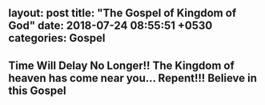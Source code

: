 layout: post
title:  "The Gospel of Kingdom of God"
date:   2018-07-24 08:55:51 +0530
categories: Gospel
---

## Time Will Delay No Longer!! The Kingdom of heaven has come near you... Repent!!! Believe in this Gospel

<object data="/assets/GOTK_English_Ver4.pdf" type="application/pdf" width="800px" height="800px"> 
</object>
